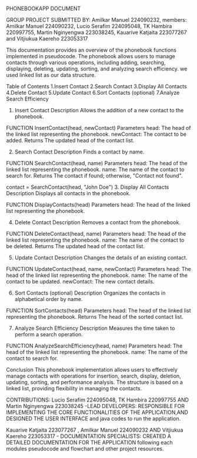 PHONEBOOKAPP DOCUMENT

GROUP PROJECT SUBMITTED BY:  Amilkar Manuel 224090232, 
members:  Amilkar Manuel 224090232, Lucio Serafim 224095048, TK Hambira 220997755, Martin Nginyengwa 223038245, Kauarive Katjaita 223077267 and Vitjiukua Kaereho 223053317


This documentation provides an overview of the phonebook functions implemented in pseudocode. The phonebook allows users to manage contacts through various operations, including adding, searching, displaying, deleting, updating, sorting, and analyzing search efficiency. we used linked list as our data structure.

Table of Contents
 1.Insert Contact
 2.Search Contact
 3.Display All Contacts
 4.Delete Contact
 5.Update Contact
 6.Sort Contacts (optional)
 7.Analyze Search Efficiency

1. Insert Contact
Description
Allows the addition of a new contact to the phonebook.

FUNCTION InsertContact(head, newContact)
Parameters
head: The head of the linked list representing the phonebook.
newContact: The contact to be added.
Returns
The updated head of the contact list.

2. Search Contact
Description
Finds a contact by name.

FUNCTION SearchContact(head, name)
Parameters
head: The head of the linked list representing the phonebook.
name: The name of the contact to search for.
Returns
The contact if found; otherwise, "Contact not found".

contact = SearchContact(head, "John Doe")
3. Display All Contacts
Description
Displays all contacts in the phonebook.

FUNCTION DisplayContacts(head)
Parameters
head: The head of the linked list representing the phonebook.

4. Delete Contact
Description
Removes a contact from the phonebook.

FUNCTION DeleteContact(head, name)
Parameters
head: The head of the linked list representing the phonebook.
name: The name of the contact to be deleted.
Returns
The updated head of the contact list.

5. Update Contact
Description
Changes the details of an existing contact.

FUNCTION UpdateContact(head, name, newContact)
Parameters
head: The head of the linked list representing the phonebook.
name: The name of the contact to be updated.
newContact: The new contact details.

6. Sort Contacts (optional)
Description
Organizes the contacts in alphabetical order by name.

FUNCTION SortContacts(head)
Parameters
head: The head of the linked list representing the phonebook.
Returns
The head of the sorted contact list.

7. Analyze Search Efficiency
Description
Measures the time taken to perform a search operation.

FUNCTION AnalyzeSearchEfficiency(head, name)
Parameters
head: The head of the linked list representing the phonebook.
name: The name of the contact to search for.

Conclusion
This phonebook implementation allows users to effectively manage contacts with operations for insertion, search, display, deletion, updating, sorting, and performance analysis. The structure is based on a linked list, providing flexibility in managing the contacts.


CONTRIBUTIONS: Lucio Serafim 224095048, TK Hambira 220997755 AND Martin Nginyengwa 223038245 -LEAD DEVELOPERS: RESPONSIBLE FOR IMPLEMENTING THE CORE FUNCTIONALITIES OF THE APPLICATION,AND DESIGNED THE USER INTERFACE and java codes to run the application.

Kauarive Katjaita 223077267 , Amilkar Manuel 224090232 AND Vitjiukua Kaereho 223053317 - DOCUMENTATION SPECIALISTS: CREATED A DETAILED DOCUMENTATION FOR THE APPLICATION following each modules pseudocode and flowchart and other project resources.

